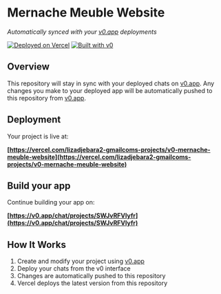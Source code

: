 # Mernache Meuble Website

*Automatically synced with your [v0.app](https://v0.app) deployments*

[![Deployed on Vercel](https://img.shields.io/badge/Deployed%20on-Vercel-black?style=for-the-badge&logo=vercel)](https://vercel.com/lizadjebara2-gmailcoms-projects/v0-mernache-meuble-website)
[![Built with v0](https://img.shields.io/badge/Built%20with-v0.app-black?style=for-the-badge)](https://v0.app/chat/projects/SWJvRFVIyfr)

## Overview

This repository will stay in sync with your deployed chats on [v0.app](https://v0.app).
Any changes you make to your deployed app will be automatically pushed to this repository from [v0.app](https://v0.app).

## Deployment

Your project is live at:

**[https://vercel.com/lizadjebara2-gmailcoms-projects/v0-mernache-meuble-website](https://vercel.com/lizadjebara2-gmailcoms-projects/v0-mernache-meuble-website)**

## Build your app

Continue building your app on:

**[https://v0.app/chat/projects/SWJvRFVIyfr](https://v0.app/chat/projects/SWJvRFVIyfr)**

## How It Works

1. Create and modify your project using [v0.app](https://v0.app)
2. Deploy your chats from the v0 interface
3. Changes are automatically pushed to this repository
4. Vercel deploys the latest version from this repository